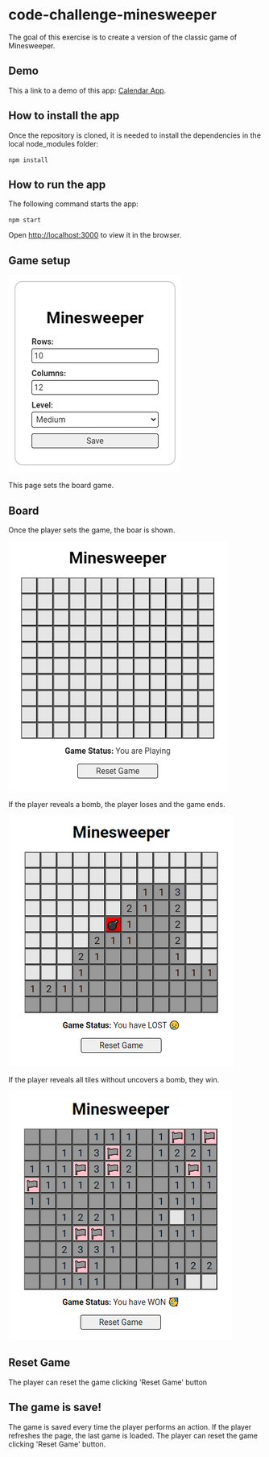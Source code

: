 # code-challenge-minesweeper

The goal of this exercise is to create a version of the classic game of Minesweeper.

## Demo

This a link to a demo of this app: [Calendar App](https://panglat.github.io/code-challenge-minesweeper/).

## How to install the app

Once the repository is cloned, it is needed to install the dependencies in the local node_modules folder:

`npm install`

## How to run the app

The following command starts the app:

`npm start`

Open [http://localhost:3000](http://localhost:3000) to view it in the browser.

## Game setup

![GameSetup](docs/images/01_page_setup.png 'Game Setup')

This page sets the board game.

## Board

Once the player sets the game, the boar is shown.

![Board](docs/images/02_board.png 'Game board ready to play')

If the player reveals a bomb, the player loses and the game ends.

![Board](docs/images/03_lost.png 'The player has lost')

If the player reveals all tiles without uncovers a bomb, they win.

![Board](docs/images/04_won.png 'The player has won')

## Reset Game
The player can reset the game clicking 'Reset Game' button

## The game is save!
The game is saved every time the player performs an action. If the player refreshes the page, the last game is loaded. The player can reset the game clicking 'Reset Game' button.
